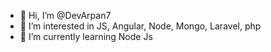 - 👋 Hi, I’m @DevArpan7
- 👀 I’m interested in JS, Angular, Node, Mongo, Laravel, php
- 🌱 I’m currently learning Node Js

<!---
DevArpan7/DevArpan7 is a ✨ special ✨ repository because its `README.md` (this file) appears on your GitHub profile.
You can click the Preview link to take a look at your changes.
--->
